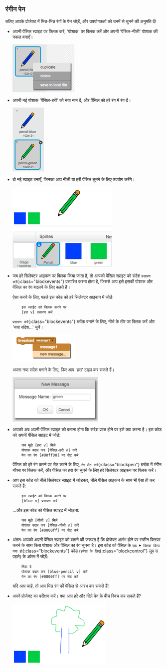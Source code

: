 ## रंगीन पेन

चलिए आपके प्रोजेक्ट में भिन्न-भिन्न रंगों के पेन जोड़ें, और उपयोगकर्ता को उनमें से चुनने की अनुमति दें!



+ अपनी पेंसिल स्प्राइट पर क्लिक करें, 'पोशाक' पर क्लिक करें और अपनी 'पेंसिल-नीली' पोशाक की नकल बनाएँ।

	![screenshot](images/paint-blue-duplicate.png)

+ अपनी नई पोशाक 'पेंसिल-हरी' को नया नाम दें, और पेंसिल को हरे रंग में रंग दें।

	![screenshot](images/paint-pencil-green.png)

+ दो नई स्प्राइट बनाएँ, जिनका आप नीली या हरी पेंसिल चुनने के लिए उपयोग करेंगे।

	![screenshot](images/paint-selectors.png)

+ जब हरे सिलेक्टर आइकन पर क्लिक किया जाता है, तो आपको पेंसिल स्प्राइट को संदेश `प्रसारण करें`{:class="blockevents"} प्रसारित करना होता है, जिससे आप इसे इसकी पोशाक और पेंसिल का रंग बदलने के लिए कहते हैं।

	ऐसा करने के लिए, पहले इस कोड को हरे सिलेक्टर आइकन में जोड़ें:

	```blocks
		इस स्प्राईट को क्लिक करने पर
		[हरा v] प्रसारण करें
	```

	`प्रसारण करें`{:class="blockevents"} ब्लॉक बनाने के लिए, नीचे के तीर पर क्लिक करें और 'नया संदेश...' चुनें।

	![screenshot](images/paint-broadcast.png)

	अपना नया संदेश बनाने के लिए, फिर आप 'हरा' टाइप कर सकते हैं।

	![screenshot](images/paint-green-message.png)

+ आपको अब अपनी पेंसिल स्प्राइट को बताना होगा कि संदेश प्राप्त होने पर इसे क्या करना है। इस कोड को अपनी पेंसिल स्प्राइट में जोड़ें:

	```blocks
		जब मुझे [हरा v] मिले
		पोशाक बदल कर [पेंसिल-हरी v] करें
		पेन का रंग [#00ff00] पर सेट करे
	```

	पेंसिल को हरे रंग करने पर सेट करने के लिए, `रंग सेट करें`{:class="blockpen"} ब्लॉक में रंगीन बॉक्स पर क्लिक करें, और पेंसिल का हरा रंग चुनने के लिए हरे सिलेक्टर आइकन पर क्लिक करें।

+ आप इस कोड को नीले सिलेक्टर स्प्राइट में जोड़कर, नीले पेंसिल आइकन के साथ भी ऐसा ही कर सकते हैं:

	```blocks
		इस स्प्राईट को क्लिक करने पर
		[blue v] प्रसारण करें
	```

	...और इस कोड को पेंसिल स्प्राइट में जोड़ना:

	```blocks
		जब मुझे [नीली v] मिले
		पोशाक बदल कर [पेंसिल-नीली v] करें
		पेन का रंग [#0000ff] पर सेट करे
	```

+ अंततः आपको अपनी पेंसिल स्प्राइट को बताने की ज़रूरत है कि प्रोजेक्ट आरंभ होने पर स्क्रीन क्लियर करने के साथ किस पोशाक और पेंसिल का रंग चुनना है। इस कोड को पेंसिल के `जब ⚑ क्लिक किया गया हो`{:class="blockevents"} कोड (`हमेशा के लिए`{:class="blockcontrol"} लूप स पहले) के आंरभ में जोड़ें:

	```blocks
		मिटा दे
		पोशाक बदल कर [blue-pencil v] करें
		पेन का रंग [#0000ff] पर सेट करे
	```

	यदि आप चाहें, तो आप भिन्न रंग की पेंसिल से आरंभ कर सकते हैं!

+ अपने प्रोजेक्ट का परीक्षण करें। क्या आप हरे और नीले पेन के बीच स्विच कर सकते हैं?

	![screenshot](images/paint-pens-test.png)




